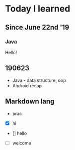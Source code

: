 # Today I learned

## Since June 22nd '19

### Java
Hello!


## 190623
* Java - data structure, oop
* Android recap

## Markdown lang
* prac
* [x] hi
* [] hello
* [ ] welcome
